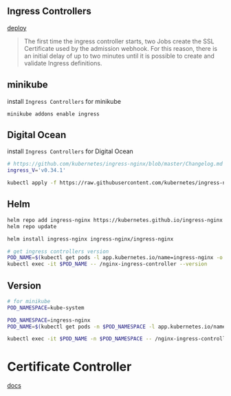 ## Ingress Controllers
[deploy](https://kubernetes.github.io/ingress-nginx/deploy)

> The first time the ingress controller starts, two Jobs create 
> the SSL Certificate used by the admission webhook. For this reason, 
> there is an initial delay of up to two minutes until it is possible 
> to create and validate Ingress definitions.


## minikube
install `Ingress Controllers` for minikube
```text
minikube addons enable ingress
```


## Digital Ocean
install `Ingress Controllers` for Digital Ocean
```bash
# https://github.com/kubernetes/ingress-nginx/blob/master/Changelog.md
ingress_V='v0.34.1'

kubectl apply -f https://raw.githubusercontent.com/kubernetes/ingress-nginx/controller-$ingress_V/deploy/static/provider/do/deploy.yaml
```


## Helm
```bash
helm repo add ingress-nginx https://kubernetes.github.io/ingress-nginx
helm repo update

helm install ingress-nginx ingress-nginx/ingress-nginx

# get ingress controllers version
POD_NAME=$(kubectl get pods -l app.kubernetes.io/name=ingress-nginx -o jsonpath='{.items[0].metadata.name}')
kubectl exec -it $POD_NAME -- /nginx-ingress-controller --version
```


## Version
```bash
# for minikube
POD_NAMESPACE=kube-system

POD_NAMESPACE=ingress-nginx
POD_NAME=$(kubectl get pods -n $POD_NAMESPACE -l app.kubernetes.io/name=ingress-nginx --field-selector=status.phase=Running -o jsonpath='{.items[0].metadata.name}')

kubectl exec -it $POD_NAME -n $POD_NAMESPACE -- /nginx-ingress-controller --version
```


# Certificate Controller
[docs](https://cert-manager.io/docs)
